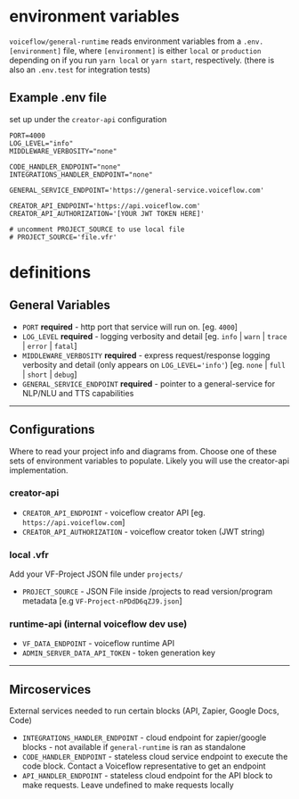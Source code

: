 # environment variables

`voiceflow/general-runtime` reads environment variables from a `.env.[environment]` file, where `[environment]` is either `local` or `production` depending on if you run `yarn local` or `yarn start`, respectively. (there is also an `.env.test` for integration tests)

## Example .env file

set up under the `creator-api` configuration

```
PORT=4000
LOG_LEVEL="info"
MIDDLEWARE_VERBOSITY="none"

CODE_HANDLER_ENDPOINT="none"
INTEGRATIONS_HANDLER_ENDPOINT="none"

GENERAL_SERVICE_ENDPOINT='https://general-service.voiceflow.com'

CREATOR_API_ENDPOINT='https://api.voiceflow.com'
CREATOR_API_AUTHORIZATION='[YOUR JWT TOKEN HERE]'

# uncomment PROJECT_SOURCE to use local file
# PROJECT_SOURCE='file.vfr'
```

# definitions

## General Variables

- `PORT` **required** - http port that service will run on. [eg. `4000`]
- `LOG_LEVEL` **required** - logging verbosity and detail [eg. `info` | `warn` | `trace` | `error` | `fatal`]
- `MIDDLEWARE_VERBOSITY` **required** - express request/response logging verbosity and detail (only appears on `LOG_LEVEL='info'`) [eg. `none` | `full` | `short` | `debug`]
- `GENERAL_SERVICE_ENDPOINT` **required** - pointer to a general-service for NLP/NLU and TTS capabilities

---

## Configurations

Where to read your project info and diagrams from. Choose one of these sets of environment variables to populate. Likely you will use the creator-api implementation.

### creator-api

- `CREATOR_API_ENDPOINT` - voiceflow creator API [eg. `https://api.voiceflow.com`]
- `CREATOR_API_AUTHORIZATION` - voiceflow creator token (JWT string)

### local .vfr

Add your VF-Project JSON file under `projects/`

- `PROJECT_SOURCE` - JSON File inside /projects to read version/program metadata [e.g `VF-Project-nPDdD6qZJ9.json`]

### runtime-api (internal voiceflow dev use)

- `VF_DATA_ENDPOINT` - voiceflow runtime API
- `ADMIN_SERVER_DATA_API_TOKEN` - token generation key

---

## Mircoservices

External services needed to run certain blocks (API, Zapier, Google Docs, Code)

- `INTEGRATIONS_HANDLER_ENDPOINT` - cloud endpoint for zapier/google blocks - not available if `general-runtime` is ran as standalone
- `CODE_HANDLER_ENDPOINT` - stateless cloud service endpoint to execute the code block. Contact a Voiceflow representative to get an endpoint
- `API_HANDLER_ENDPOINT` - stateless cloud endpoint for the API block to make requests. Leave undefined to make requests locally
